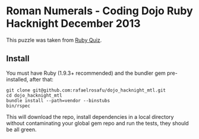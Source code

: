 # Roman Numerals - Coding Dojo Ruby Hacknight December 2013

This puzzle was taken from [Ruby Quiz](http://rubyquiz.com/quiz22.html).

## Install

You must have Ruby (1.9.3+ recommended) and the bundler gem pre-installed, after that:

```
git clone git@github.com:rafaelrosafu/dojo_hacknight_mtl.git
cd dojo_hacknight_mtl
bundle install --path=vendor --binstubs
bin/rspec
```

This will download the repo, install dependencies in a local directory without contaminating your global gem repo and run the tests, they should be all green.

